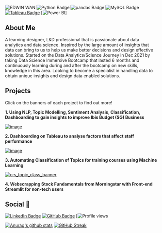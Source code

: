 ![EDWIN WAN](https://user-images.githubusercontent.com/50400038/172321181-dd206fff-e748-47ea-93f4-9f45060b673b.png)
![Python Badge](https://img.shields.io/badge/Python-3776AB?logo=python&logoColor=fff&style=flat) ![pandas Badge](https://img.shields.io/badge/pandas-150458?logo=pandas&logoColor=fff&style=flat) ![MySQL Badge](https://img.shields.io/badge/MySQL-4479A1?logo=mysql&logoColor=fff&style=flat) [![Tableau Badge](https://img.shields.io/badge/Tableau-E97627?logo=tableau&logoColor=fff&style=flat)](https://public.tableau.com/app/profile/edwin.wan3715) [![Power BI](https://img.shields.io/badge/Power+BI??logo=power+bi&logoColor=fff&style=flat)]

## About Me

A learning designer, L&D professional that is passionate about data analytics and data science. Inspired by the large amount of insights that data can bring to us to help us make better decisions and design effective solutions. Started on the Data Analytics/Science Journey in Dec 2021 by taking Data Science Immersive Bootcamp that lasted 6 months and continuously learning during and after the bootcamp on new skills, knowledge in this area. Looking to become a specialist in handling data to obtain unique insights and design data enabled solutions.

## Projects
Click on the banners of each project to find out more!

**1. Using NLP, Topic Modelling, Sentiment Analysis, Classification, Dashboarding to gain insights to improve Ibis Budget (SG) Business**

[![image](https://user-images.githubusercontent.com/50400038/172331028-ec38496e-9386-4233-beea-febaaa4dbbc4.png)](https://github.com/edowin25/Capstone_Proj-end_to_end_ml/tree/main)

**2. Dashboarding on Tableau to analyse factors that affect staff performance** 

[![image](https://user-images.githubusercontent.com/50400038/172328870-05779e23-f091-4247-8cab-56065528cad5.png)](https://public.tableau.com/app/profile/edwin.wan3715/viz/HR_Pract/Story1)

**3. Automating Classification of Topics for training courses using Machine Learning**

[![crs_topic_class_banner](https://user-images.githubusercontent.com/50400038/172334160-9bb6d7d4-5500-4929-9042-57d66de6c34c.png)](https://github.com/edowin25/course_topics_classification)

**4. Webscrapping Stock Fundamentals from Morningstar with Front-end Streamlit for non-tech users**



## Social 📧 

[![LinkedIn Badge](https://img.shields.io/badge/LinkedIn-0A66C2?logo=linkedin&logoColor=fff&style=flat)](https://www.linkedin.com/in/edwinwan/) [![GitHub Badge](https://img.shields.io/badge/GitHub-181717?logo=github&logoColor=fff&style=flat)](https://github.com/edowin25) [![Profile views](https://gpvc.arturio.dev/edowin25) 





[![Anurag's github stats](https://github-readme-stats.vercel.app/api?username=abdrauf26&theme=prussian)](https://github.com/anuraghazra/github-readme-stats)
[![GitHub Streak](https://github-readme-streak-stats.herokuapp.com/?user=abdrauf26&theme=default)](https://git.io/streak-stats)


<!---
edowin25/edowin25 is a ✨ special ✨ repository because its `README.md` (this file) appears on your GitHub profile.
You can click the Preview link to take a look at your changes.
--->

